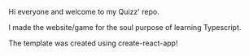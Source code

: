 Hi everyone and welcome to my Quizz' repo. 

I made the website/game for the soul purpose of learning Typescript.

The template was created using create-react-app!

